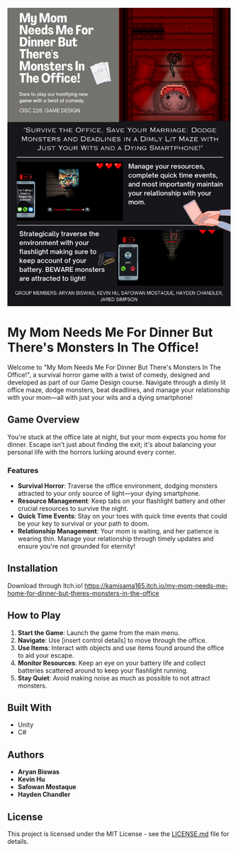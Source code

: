 ![Game Brochure](https://github.com/aryanbiswas16/HorrorGame/blob/Kevin04-03/Face%20your%20fears.png?raw=true)
# My Mom Needs Me For Dinner But There's Monsters In The Office!

Welcome to "My Mom Needs Me For Dinner But There's Monsters In The Office!", a survival horror game with a twist of comedy, designed and developed as part of our Game Design course. Navigate through a dimly lit office maze, dodge monsters, beat deadlines, and manage your relationship with your mom—all with just your wits and a dying smartphone!

## Game Overview

You're stuck at the office late at night, but your mom expects you home for dinner. Escape isn't just about finding the exit; it's about balancing your personal life with the horrors lurking around every corner.

### Features

- **Survival Horror**: Traverse the office environment, dodging monsters attracted to your only source of light—your dying smartphone.
- **Resource Management**: Keep tabs on your flashlight battery and other crucial resources to survive the night.
- **Quick Time Events**: Stay on your toes with quick time events that could be your key to survival or your path to doom.
- **Relationship Management**: Your mom is waiting, and her patience is wearing thin. Manage your relationship through timely updates and ensure you're not grounded for eternity!

## Installation

Download through Itch.io! 
https://kamisama165.itch.io/my-mom-needs-me-home-for-dinner-but-theres-monsters-in-the-office 
## How to Play

1. **Start the Game**: Launch the game from the main menu.
2. **Navigate**: Use [insert control details] to move through the office.
3. **Use Items**: Interact with objects and use items found around the office to aid your escape.
4. **Monitor Resources**: Keep an eye on your battery life and collect batteries scattered around to keep your flashlight running.
5. **Stay Quiet**: Avoid making noise as much as possible to not attract monsters.

## Built With

- Unity
- C#

## Authors

- **Aryan Biswas**
- **Kevin Hu**
- **Safowan Mostaque**
- **Hayden Chandler**


## License

This project is licensed under the MIT License - see the [LICENSE.md](LICENSE.md) file for details.

